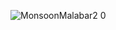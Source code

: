 





![MonsoonMalabar2 0](https://user-images.githubusercontent.com/2862029/73126936-c31e6600-401d-11ea-886c-9bc6211baa99.jpeg)
